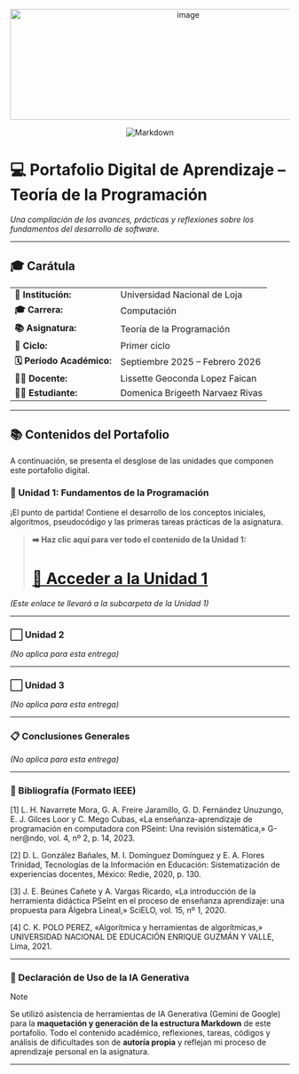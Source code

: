 <p align="center"><img width="626" height="200" alt="image" src="https://github.com/user-attachments/assets/7124c1b7-d20a-444d-8668-a380a55cebde" />


<p align="center">
  <img alt="Markdown" src="https://img.shields.io/badge/Hecho_con-Markdown-181717?style=for-the-badge&logo=markdown&logoColor=white"/>

# 💻 Portafolio Digital de Aprendizaje – Teoría de la Programación


*Una compilación de los avances, prácticas y reflexiones sobre los fundamentos del desarrollo de software.*

---

## 🎓 Carátula

<table>
  <tr>
    <td><strong>🏫 Institución:</strong></td>
    <td>Universidad Nacional de Loja</td>
  </tr>
  <tr>
    <td><strong>🎓 Carrera:</strong></td>
    <td>Computación</td>
  </tr>
  <tr>
    <td><strong>📚 Asignatura:</strong></td>
    <td>Teoría de la Programación</td>
  </tr>
  <tr>
    <td><strong>🔢 Ciclo:</strong></td>
    <td>Primer ciclo</td>
  </tr>
  <tr>
    <td><strong>🗓️ Período Académico:</strong></td>
    <td>Septiembre 2025 – Febrero 2026</td>
  </tr>
  <tr>
    <td><strong>👩‍🏫 Docente:</strong></td>
    <td>Lissette Geoconda Lopez Faican</td>
  </tr>
  <tr>
    <td><strong>👨‍💻 Estudiante:</strong></td>
    <td>Domenica Brigeeth Narvaez Rivas</td>
  </tr>
</table>

---

## 📚 Contenidos del Portafolio

A continuación, se presenta el desglose de las unidades que componen este portafolio digital.

### 📌 Unidad 1: Fundamentos de la Programación

¡El punto de partida! Contiene el desarrollo de los conceptos iniciales, algoritmos, pseudocódigo y las primeras tareas prácticas de la asignatura.

> **➡️ Haz clic aquí para ver todo el contenido de la Unidad 1:**
> # **[🚀 Acceder a la Unidad 1](Unidad1.md)**

*(Este enlace te llevará a la subcarpeta de la Unidad 1)*

---

### ⬜️ Unidad 2

*(No aplica para esta entrega)*

---

### ⬜️ Unidad 3

*(No aplica para esta entrega)*

---

### 📋 Conclusiones Generales

*(No aplica para esta entrega)*

---

### 📑 Bibliografía (Formato IEEE)

[1] 	L. H. Navarrete Mora, G. A. Freire Jaramillo, G. D. Fernández Unuzungo, E. J. Gilces Loor y C. Mego Cubas, «La enseñanza-aprendizaje de programación en computadora con PSeint: Una revisión sistemática,» G-ner@ndo, vol. 4, nº 2, p. 14, 2023. 

[2] 	D. L. González Bañales, M. I. Domínguez Domínguez y E. A. Flores Trinidad, Tecnologías de la Información en Educación: Sistematización de experiencias docentes, México: Redie, 2020, p. 130.

[3] 	J. E. Beúnes Cañete y A. Vargas Ricardo, «La introducción de la herramienta didáctica PSeInt en el proceso de enseñanza aprendizaje: una propuesta para Álgebra Lineal,» SciELO, vol. 15, nº 1, 2020. 

[4] 	C. K. POLO PEREZ, «Algorítmica y herramientas de algorítmicas,» UNIVERSIDAD NACIONAL DE EDUCACIÓN ENRIQUE GUZMÁN Y VALLE, Lima, 2021.

---

### 🤖 Declaración de Uso de la IA Generativa

> [!NOTE]
> Se utilizó asistencia de herramientas de IA Generativa (Gemini de Google) para la **maquetación y generación de la estructura Markdown** de este portafolio. Todo el contenido académico, reflexiones, tareas, códigos y análisis de dificultades son de **autoría propia** y reflejan mi proceso de aprendizaje personal en la asignatura.

---
